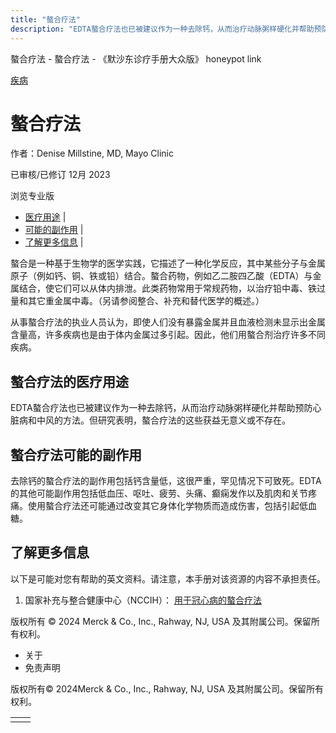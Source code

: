 ```yaml
---
title: "螯合疗法"
description: "EDTA螯合疗法也已被建议作为一种去除钙，从而治疗动脉粥样硬化并帮助预防心脏病和中风的方法。但研究表明，螯合疗法的这些获益无意义或不存在。"
---
```


﻿螯合疗法 \- 螯合疗法 \- 《默沙东诊疗手册大众版》 honeypot link



[疾病](https://www.merckmanuals.com/home/resourcespages/healthyliving_rel2.3)

# 螯合疗法

作者：Denise Millstine, MD, Mayo Clinic

已审核/已修订 12月 2023

浏览专业版

- [医疗用途](#医疗用途_v87246495_zh) \|
- [可能的副作用](#可能的副作用_v87246500_zh) \|
- [了解更多信息](#了解更多信息_v42283756_zh) \|

螯合是一种基于生物学的医学实践，它描述了一种化学反应，其中某些分子与金属原子（例如钙、铜、铁或铅）结合。螯合药物，例如乙二胺四乙酸（EDTA）与金属结合，使它们可以从体内排泄。此类药物常用于常规药物，以治疗铅中毒、铁过量和其它重金属中毒。（另请参阅整合、补充和替代医学的概述。）

从事螯合疗法的执业人员认为，即使人们没有暴露金属并且血液检测未显示出金属含量高，许多疾病也是由于体内金属过多引起。因此，他们用螯合剂治疗许多不同疾病。

## 螯合疗法的医疗用途

EDTA螯合疗法也已被建议作为一种去除钙，从而治疗动脉粥样硬化并帮助预防心脏病和中风的方法。但研究表明，螯合疗法的这些获益无意义或不存在。

## 螯合疗法可能的副作用

去除钙的螯合疗法的副作用包括钙含量低，这很严重，罕见情况下可致死。EDTA 的其他可能副作用包括低血压、呕吐、疲劳、头痛、癫痫发作以及肌肉和关节疼痛。使用螯合疗法还可能通过改变其它身体化学物质而造成伤害，包括引起低血糖。

## 了解更多信息

以下是可能对您有帮助的英文资料。请注意，本手册对该资源的内容不承担责任。

1. 国家补充与整合健康中心（NCCIH）： [用于冠心病的螯合疗法](http://nccih.nih.gov/health/chelation)




版权所有 © 2024
Merck & Co., Inc., Rahway, NJ, USA 及其附属公司。保留所有权利。

- 关于
- 免责声明

版权所有© 2024Merck & Co., Inc., Rahway, NJ, USA 及其附属公司。保留所有权利。

|     |     |
| --- | --- |
|  |  |